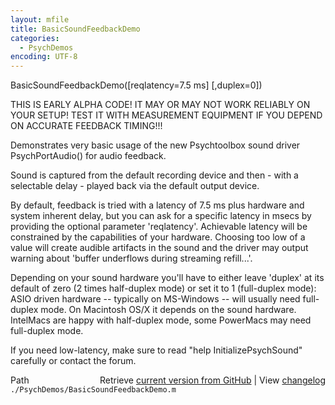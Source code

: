 ```yaml
---
layout: mfile
title: BasicSoundFeedbackDemo
categories:
  - PsychDemos
encoding: UTF-8
---
```


BasicSoundFeedbackDemo\(\[reqlatency=7.5 ms\] \[,duplex=0\]\)

THIS IS EARLY ALPHA CODE\! IT MAY OR MAY NOT WORK RELIABLY ON YOUR SETUP\!
TEST IT WITH MEASUREMENT EQUIPMENT IF YOU DEPEND ON ACCURATE FEEDBACK
TIMING\!\!\!

Demonstrates very basic usage of the new Psychtoolbox sound driver
PsychPortAudio\(\) for audio feedback.

Sound is captured from the default recording device and then - with a
selectable delay - played back via the default output device.

By default, feedback is tried with a latency of 7.5 ms plus hardware and
system inherent delay, but you can ask for a specific latency in msecs by
providing the optional parameter 'reqlatency'. Achievable latency will be
constrained by the capabilities of your hardware. Choosing too low of a
value will create audible artifacts in the sound and the driver may
output warning about 'buffer underflows during streaming refill...'.

Depending on your sound hardware you'll have to either leave 'duplex' at
its default of zero \(2 times half-duplex mode\) or set it to 1
\(full-duplex mode\): ASIO driven hardware -- typically on MS-Windows --
will usually need full-duplex mode. On Macintosh OS/X it depends on the
sound hardware. IntelMacs are happy with half-duplex mode, some PowerMacs
may need full-duplex mode.


If you need low-latency, make sure to read "help InitializePsychSound"
carefully or contact the forum.



<div class="code_header" style="text-align:right;">
  <span style="float:left;">Path&nbsp;&nbsp;</span> <span class="counter">Retrieve <a href=
  "https://raw.github.com/Psychtoolbox-3/Psychtoolbox-3/beta/./PsychDemos/BasicSoundFeedbackDemo.m">current version from GitHub</a> | View <a href=
  "https://github.com/Psychtoolbox-3/Psychtoolbox-3/commits/beta/./PsychDemos/BasicSoundFeedbackDemo.m">changelog</a></span>
</div>
<div class="code">
  <code>./PsychDemos/BasicSoundFeedbackDemo.m</code>
</div>
